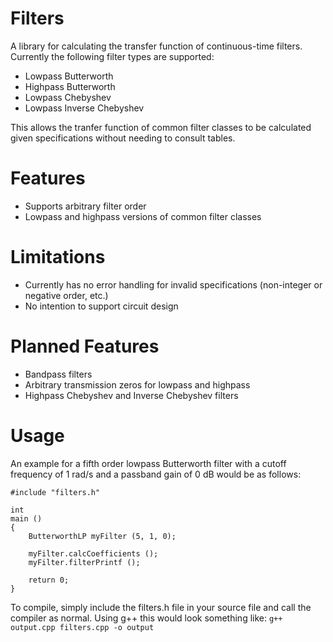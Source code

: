 # Filters
A library for calculating the transfer function of continuous-time filters.
Currently the following filter types are supported:
* Lowpass Butterworth
* Highpass Butterworth
* Lowpass Chebyshev
* Lowpass Inverse Chebyshev

This allows the tranfer function of common filter classes to be calculated given specifications without needing to consult tables.

# Features
* Supports arbitrary filter order
* Lowpass and highpass versions of common filter classes

# Limitations
* Currently has no error handling for invalid specifications (non-integer or negative order, etc.)
* No intention to support circuit design

# Planned Features
* Bandpass filters
* Arbitrary transmission zeros for lowpass and highpass
* Highpass Chebyshev and Inverse Chebyshev filters

# Usage

An example for a fifth order lowpass Butterworth filter with a cutoff frequency of 1 rad/s and a passband gain of 0 dB would be as follows:

```
#include "filters.h"

int
main ()
{
	ButterworthLP myFilter (5, 1, 0);

	myFilter.calcCoefficients ();
	myFilter.filterPrintf ();

	return 0;
}
```

To compile, simply include the filters.h file in your source file and call the compiler as normal.
Using g++ this would look something like:
 `g++ output.cpp filters.cpp -o output`
